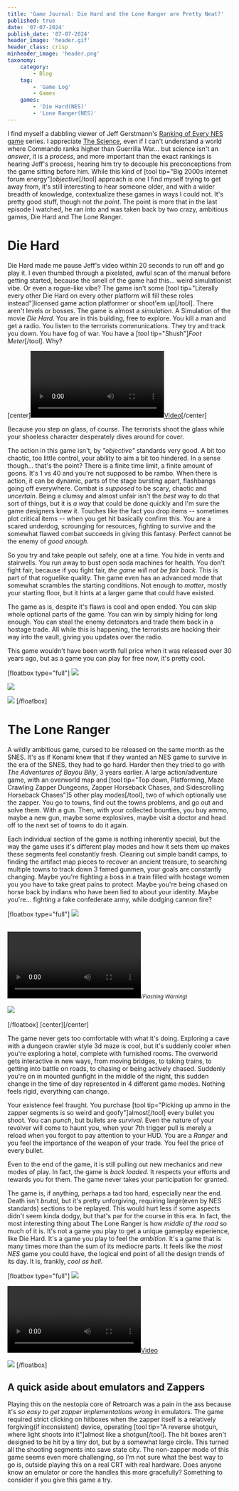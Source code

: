 ```yaml
---
title: 'Game Journal: Die Hard and the Lone Ranger are Pretty Neat?'
published: true
date: '07-07-2024'
publish_date: '07-07-2024'
header_image: 'header.gif'
header_class: crisp
minheader_image: 'header.png'
taxonomy:
    category:
        - Blog
    tag:
        - 'Game Log'
        - Games
    games:
        - 'Die Hard(NES)'
        - 'Lone Ranger(NES)'
---
```


I find myself a dabbling viewer of Jeff Gerstmann's [Ranking of Every NES game](https://www.youtube.com/watch?v=46AjLP33meU&list=PLDKeuvgV0sxZ_xs4zUvQcMEV-LTjSf-Ok) series. I appreciate [The Science](https://8bitnintendo.science/), even if I can't understand a world where Commando ranks higher than Guerrilla War... but science isn't an *answer*, it is a *process*, and more important than the exact rankings is hearing Jeff's process, hearing him try to decouple his preconceptions from the game sitting before him. While this kind of [tool tip="Big 2000s internet forum energy"]*objective*[/tool] approach is one I find myself trying to get away from, it's still interesting to hear someone older, and with a wider breadth of knowledge, contextualize these games in ways I could not. It's pretty good stuff, though not *the point*. The point is more that in the last episode I watched, he ran into and was taken back by two crazy, ambitious games, Die Hard and The Lone Ranger.

# Die Hard

Die Hard made me pause Jeff's video within 20 seconds to run off and go play it. I even thumbed through a pixelated, awful scan of the manual before getting started, because the smell of the game had this... weird simulationist vibe. Or even a rogue-like vibe? The game isn't some [tool tip="Literally every other Die Hard on every other platform will fill these roles instead"]licensed game action platformer or shoot'em up[/tool]. There aren't levels or bosses. The game is almost a *simulation*. A Simulation of the movie *Die Hard*. You are in this building, free to explore. You kill a man and get a radio. You listen to the terrorists communications. They try and track you down. You have fog of war. You have a [tool tip="Shush"]*Foot Meter*[/tool]. Why?

[center][![](diehardaction.webm?loop=1&controls=0&autoplay=1)](diehardactionLarge.webm)[/center]

Because you step on glass, of course. The terrorists shoot the glass while your shoeless character desperately dives around for cover.

The action in this game isn't, by *"objective"* standards very good. A bit too chaotic, too little control, your ability to aim a bit too hindered. In a sense though... that's the point? There is a finite time limit, a finite amount of goons. It's 1 vs 40 and you're not supposed to be rambo. When there is action, it can be dynamic, parts of the stage bursting apart, flashbangs going off everywhere. Combat is *supposed* to be scary, chaotic and *uncertain*. Being a clumsy and almost unfair isn't the *best* way to do that sort of things, but it is *a way* that could be done quickly and I'm sure the game designers knew it. Touches like the fact you drop items -- sometimes plot critical items -- when you get hit basically confirm this. You are a scared underdog, scrounging for resources, fighting to survive and the somewhat flawed combat succeeds in giving this fantasy. Perfect cannot be the enemy of *good enough*.

So you try and take people out safely, one at a time. You hide in vents and stairwells. You run away to bust open soda machines for health. You don't fight fair, because if you fight fair, *the game will not be fair back*. This is part of that roguelike quality. The game even has an advanced mode that somewhat scrambles the starting conditions. Not enough to *matter*, mostly your starting floor, but it hints at a larger game that could have existed.

The game as is, despite it's flaws is cool and open ended. You can skip whole optional parts of the game. You can win by simply hiding for long enough. You can steal the enemy detonators and trade them back in a hostage trade. All while this is happening, the terrorists are hacking their way into the vault, giving you updates over the radio.

This game wouldn't have been worth full price when it was released over 30 years ago, but as a game you can play for free now, it's pretty cool.

[floatbox type="full"]
![](diehard1.png?lightbox) 

![](diehard2.png?lightbox)

![](diehard3.png?lightbox) 
[/floatbox]

# The Lone Ranger

A wildly ambitious game, cursed to be released on the same month as the SNES. It's as if Konami knew that if they wanted an NES game to survive in the era of the SNES, they had to go hard. Harder then they tried to go with *The Adventures of Bayou Billy*, 3 years earlier. A large action/adventure game, with an overworld map and [tool tip="Top down, Platforming, Maze Crawling Zapper Dungeons, Zapper Horseback Chases, and Sidescrolling Horseback Chases"]5 other play modes[/tool], two of which optionally use the zapper. You go to towns, find out the towns problems, and go out and solve them. With a gun. Then, with your collected bounties, you buy ammo, maybe a new gun, maybe some explosives, maybe visit a doctor and head off to the next set of towns to do it again.

Each individual section of the game is nothing inherently special, but the way the game uses it's different play modes and how it sets them up makes these segments feel constantly fresh. Clearing out simple bandit camps, to finding the artifact map pieces to recover an ancient treasure, to searching multiple towns to track down 3 famed gunmen, your goals are constantly changing. Maybe you're fighting a boss in a train filled with hostage women you you have to take great pains to protect. Maybe you're being chased on horse back by indians who have been lied to about your identity. Maybe you're... fighting a fake confederate army, while dodging cannon fire?

[floatbox type="full"]
![](lr1.png?lightbox)<br><br>

![](lrhorse.webm?loop=1&controls=1&class=mmw)<small>*(Flashing Warning)*</small>

![](lr2.png?lightbox)<br><br>
[/floatbox]
[center][/center]

The game never gets too comfortable with what it's doing. Exploring a cave with a dungeon crawler style 3d maze is cool, but it's suddenly cooler when you're exploring a hotel, complete with furnished rooms. The overworld gets interactive in new ways, from moving bridges, to taking trains, to getting into battle on roads, to chasing or being actively chased. Suddenly you're on in mounted gunfight in the middle of the night, this sudden change in the time of day represented in 4 different game modes. Nothing feels rigid, everything can change.

Your existence feel fraught. You purchase [tool tip="Picking up ammo in the zapper segments is so weird and goofy"]almost[/tool] every bullet you shoot. You can *punch*, but bullets are *survival*. Even the nature of your revolver will come to haunt you, when your 7th trigger pull is merely a reload when you forgot to pay attention to your HUD. You are a *Ranger* and you feel the importance of the weapon of your trade. You feel the price of every bullet.

Even to the end of the game, it is still pulling out new mechanics and new modes of play. In fact, the game is *back loaded*. It respects your efforts and rewards you for them. The game never takes your participation for granted.

The game is, if anything, perhaps a tad too hard, especially near the end. Death isn't *brutal*, but it's pretty unforgiving, requiring large(even by NES standards) sections to be replayed. This would hurt less if some aspects didn't seem kinda dodgy, but that's par for the course in this era. In fact, the most interesting thing about The Lone Ranger is how *middle of the road* so much of it is. It's not a game you play to get a unique gameplay experience, like Die Hard. It's a game you play to feel the *ambition*. It's a game that is many times more than the sum of its mediocre parts. It feels like the *most NES* game you could have, the logical end point of all the design trends of its day. It is, frankly, *cool as hell*.

[floatbox type="full"]
![](lr3.png?lightbox)

[![](whoareyou.webm?loop=1&controls=0&autoplay=1&class=mmw)](whoareyoufull.webm)

![](lr4.png?lightbox)
[/floatbox]

## A quick aside about emulators and Zappers

Playing this on the nestopia core of Retroarch was a pain in the ass because it's *so easy to get zapper implementations wrong* in emulators. The game required strict clicking on hitboxes when the zapper itself is a relatively forgiving(if inconsistent) device, operating [tool tip="A reverse shotgun, where light shoots into it"]almost like a shotgun[/tool]. The hit boxes aren't designed to be hit by a tiny dot, but by a somewhat large circle. This turned all the shooting segments into save state city. The non-zapper mode of this game seems even more challenging, so I'm not sure what the best way to go is, outside playing this on a real CRT with real hardware. Does anyone know an emulator or core the handles this more gracefully? Something to consider if you give this game a try.